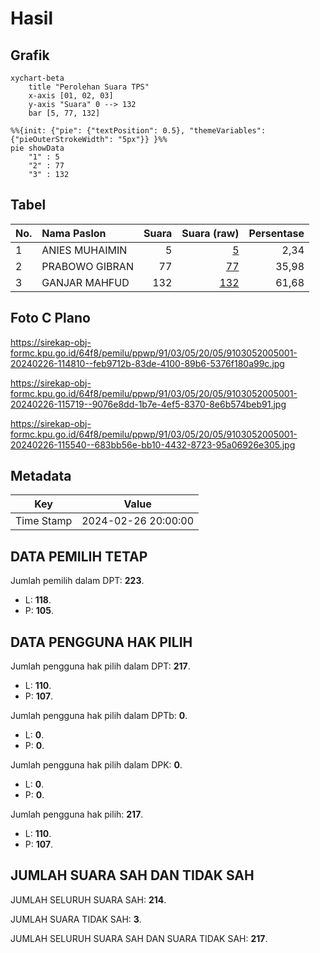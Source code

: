 # Hasil

## Grafik

```mermaid
xychart-beta
    title "Perolehan Suara TPS"
    x-axis [01, 02, 03]
    y-axis "Suara" 0 --> 132
    bar [5, 77, 132]
```

```mermaid
%%{init: {"pie": {"textPosition": 0.5}, "themeVariables": {"pieOuterStrokeWidth": "5px"}} }%%
pie showData
    "1" : 5
    "2" : 77
    "3" : 132
```

## Tabel

| No. | Nama Paslon    | Suara | Suara (raw) | Persentase |
|:--- |:-------------- | -----:| -----------:| ----------:|
| 1   | ANIES MUHAIMIN | 5     | [5][p-1]    | 2,34       |
| 2   | PRABOWO GIBRAN | 77    | [77][p-2]   | 35,98      |
| 3   | GANJAR MAHFUD  | 132   | [132][p-3]  | 61,68      |


[p-1]: https://github.com/gigit-pemilu/pemilu-2024-91-papua/blob/main/pilpres/hitung-suara/sub/91-papua/sub/03-jayapura/sub/05-kemtuk/sub/2005-nambom/sub/001-tps/sub/paslon-1.txt
[p-2]: https://github.com/gigit-pemilu/pemilu-2024-91-papua/blob/main/pilpres/hitung-suara/sub/91-papua/sub/03-jayapura/sub/05-kemtuk/sub/2005-nambom/sub/001-tps/sub/paslon-2.txt
[p-3]: https://github.com/gigit-pemilu/pemilu-2024-91-papua/blob/main/pilpres/hitung-suara/sub/91-papua/sub/03-jayapura/sub/05-kemtuk/sub/2005-nambom/sub/001-tps/sub/paslon-3.txt

## Foto C Plano

https://sirekap-obj-formc.kpu.go.id/64f8/pemilu/ppwp/91/03/05/20/05/9103052005001-20240226-114810--feb9712b-83de-4100-89b6-5376f180a99c.jpg

https://sirekap-obj-formc.kpu.go.id/64f8/pemilu/ppwp/91/03/05/20/05/9103052005001-20240226-115719--9076e8dd-1b7e-4ef5-8370-8e6b574beb91.jpg

https://sirekap-obj-formc.kpu.go.id/64f8/pemilu/ppwp/91/03/05/20/05/9103052005001-20240226-115540--683bb56e-bb10-4432-8723-95a06926e305.jpg


## Metadata

| Key        | Value               |
| ---------- | ------------------- |
| Time Stamp | 2024-02-26 20:00:00 |


## DATA PEMILIH TETAP

Jumlah pemilih dalam DPT: **223**.
 * L: **118**.
 * P: **105**.

## DATA PENGGUNA HAK PILIH

Jumlah pengguna hak pilih dalam DPT: **217**.
 * L: **110**.
 * P: **107**.

Jumlah pengguna hak pilih dalam DPTb: **0**.
 * L: **0**.
 * P: **0**.

Jumlah pengguna hak pilih dalam DPK: **0**.
 * L: **0**.
 * P: **0**.

Jumlah pengguna hak pilih: **217**.
 * L: **110**.
 * P: **107**.

## JUMLAH SUARA SAH DAN TIDAK SAH

JUMLAH SELURUH SUARA SAH: **214**.

JUMLAH SUARA TIDAK SAH: **3**.

JUMLAH SELURUH SUARA SAH DAN SUARA TIDAK SAH: **217**.


